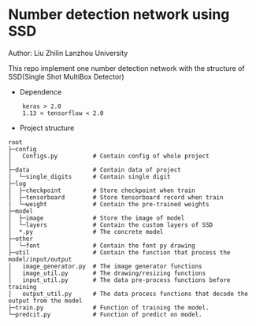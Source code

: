 # Number detection network using SSD

Author: Liu Zhilin      Lanzhou University

This repo implement one number detection network with the structure of SSD(Single Shot MultiBox Detector)

* Dependence
```
    keras > 2.0 
    1.13 < tensorflow < 2.0
```

* Project structure
```
root
├─config
│   Configs.py          # Contain config of whole project
│
├─data                  # Contain data of project
|  └─single_digits      # Contain single digit
├─log
│  ├─checkpoint         # Store checkpoint when train
│  ├─tensorboard        # Store tensorboard record when train
|  └─weight             # Contain the pre-trained weights
├─model
│  ├─image              # Store the image of model
│  └─layers             # Contain the custom layers of SSD
│  *.py                 # The concrete model
├─other
│  └─font               # Contain the font py drawing
├─util                  # Contain the function that process the model/input/output
│   image_generator.py  # The image generator functions
│   image_util.py       # The drawing/resizing functions
│   input_util.py       # The data pre-process functions before training
│   output_util.py      # The data process functions that decode the output from the model
├─train.py              # Function of training the model.
└─predcit.py            # Function of predict on model.

```